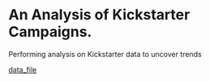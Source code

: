 # An Analysis of Kickstarter Campaigns.
Performing analysis on Kickstarter data to uncover trends

[data_file](D:\Bootcamp\data-1-1-3-StarterBook)
